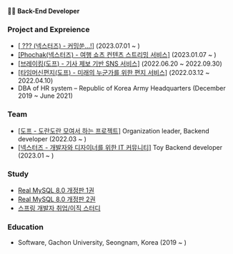👨‍💻 **Back-End Developer**

### Project and Expreience
- <a href="https://github.com/Nexters">[ ??? (넥스터즈) - 커밍쑨...!]</a> (2023.07.01 ~ )
- <a href="https://github.com/Nexters/phochak-server">[Phochak(넥스터즈) - 여행 쇼츠 컨텐츠 스트리밍 서비스]</a> (2023.01.07 ~ )
- <a href="https://github.com/Breaking-Dope/breaking-backend">[브레이킹(도프) - 기사 제보 기반 SNS 서비스]</a> (2022.06.20 ~ 2022.09.30)
- <a href="https://github.com/d-o-p-e/time-machine-letter">[타임머신편지(도프) - 미래의 누군가를 위한 편지 서비스]</a> (2022.03.12 ~ 2022.04.10)
- DBA of HR system – Republic of Korea Army Headquarters (December 2019 ~ June 2021)

### Team
- <a href="https://github.com/d-o-p-e">[도프 - 도란도란 모여서 하는 프로젝트]</a> Organization leader, Backend developer (2022.03 ~ )
- <a href="https://github.com/Nexters">[넥스터즈 - 개발자와 디자이너를 위한 IT 커뮤니티]</a> Toy Backend developer (2023.01 ~ )

### Study
- <a href="https://github.com/d-o-p-e/book-RealMySQL"> Real MySQL 8.0 개정판 1권 </a>
- <a href="https://github.com/d-o-p-e/book-RealMySQL2"> Real MySQL 8.0 개정판 2권 </a>
- <a href="https://github.com/d-o-p-e/spring-cs-study"> 스프링 개발자 취업/이직 스터디 </a>

### Education
- Software, Gachon University, Seongnam, Korea (2019 ~ )
